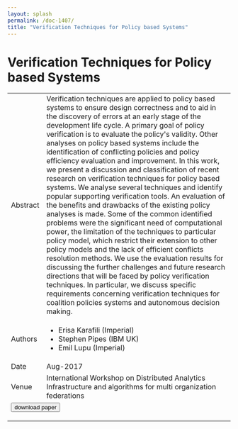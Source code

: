```yaml
---
layout: splash
permalink: /doc-1407/
title: "Verification Techniques for Policy based Systems"
---
```


# Verification Techniques for Policy based Systems

<table>
    <tbody>
    <tr>
        <td>Abstract</td>
        <td>Verification techniques are applied to policy based systems to ensure design correctness and to aid in the discovery of errors at an early stage of the development life cycle. A primary goal of policy verification is to evaluate the policy's validity. Other analyses on policy based systems include the identification of conflicting policies and policy efficiency evaluation and improvement. In this work, we present a discussion and classification of recent research on verification techniques for policy based systems. We analyse several techniques and identify popular supporting verification tools. An evaluation of the benefits and drawbacks of the existing policy analyses is made. Some of the common identified problems were the significant need of computational power, the limitation of the techniques to particular policy model, which restrict their extension to other policy models and the lack of efficient conflicts resolution methods. We use the evaluation results for discussing the further challenges and future research directions that will be faced by policy verification techniques. In particular, we discuss specific requirements concerning verification techniques for coalition policies systems and autonomous decision making.</td>
    </tr>
    <tr>
        <td>Authors</td>
        <td>
            <ul>
                <li>Erisa Karafili (Imperial)</li>
                <li>Stephen Pipes (IBM UK)</li>
                <li>Emil Lupu (Imperial)</li>
            </ul>
        </td>
    </tr>
    <tr>
        <td>Date</td>
        <td>Aug-2017</td>
    </tr>
    <tr>
        <td>Venue</td>
        <td>International Workshop on Distributed Analytics Infrastructure and algorithms for multi organization federations</td>
    </tr>
        <tr>
            <td colspan="2">
                <form method="get" action="https://dais-ita.org/sites/default/files/Verification_Techniques.pdf">
                    <button type="submit">download paper</button>
                </form>
            </td>
        </tr>
    </tbody>
</table>
